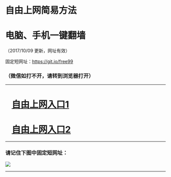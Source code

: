 ﻿# 自由上网简易方法

# 电脑、手机一键翻墙

（2017/10/09 更新，网址有效）

固定短网址：https://git.io/free99

### （微信如打不开，请转到浏览器打开）


***





# &nbsp;&nbsp; <a href="http://ft57289384.fwq-tz-1001.info/fwqtz01.html?t=10090018613 " target="_blank">自由上网入口1</a>
# &nbsp;&nbsp; <a href="http://ft3083530469.fwq-tz-1002.info/fwqtz02.html?t=100900110449 " target="_blank">自由上网入口2</a>
***

### 请记住下图中固定短网址：

<img src="https://s3-us-west-2.amazonaws.com/fwq-1001/yjfq-20170905okok.png" /> 


***

